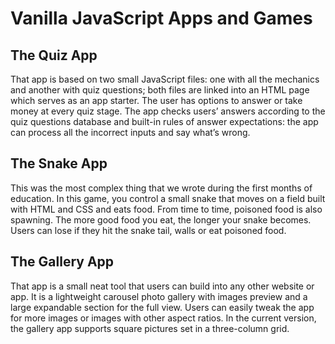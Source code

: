 # Vanilla JavaScript Apps and Games
## The Quiz App
That app is based on two small JavaScript files: one with all the mechanics and another with quiz questions; both files are linked into an HTML page which serves as an app starter. The user has options to answer or take money at every quiz stage. The app checks users’ answers according to the quiz questions database and built-in rules of answer expectations: the app can process all the incorrect inputs and say what’s wrong.

## The Snake App
This was the most complex thing that we wrote during the first months of education. In this game, you control a small snake that moves on a field built with HTML and CSS and eats food. From time to time, poisoned food is also spawning. The more good food you eat, the longer your snake becomes. Users can lose if they hit the snake tail, walls or eat poisoned food.

## The Gallery App
That app is a small neat tool that users can build into any other website or app. It is a lightweight carousel photo gallery with images preview and a large expandable section for the full view. Users can easily tweak the app for more images or images with other aspect ratios. In the current version, the gallery app supports square pictures set in a three-column grid.
